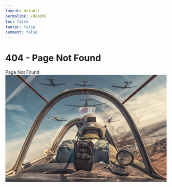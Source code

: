 ```yaml
---
layout: default
permalink: /README
toc: false
footer: false
comment: false
---
```


# 404 - Page Not Found
<summary><span aria-label="Video description Page Not Found" class="m-1">Page Not Found</span></summary>
<span class="dropdown-caret"></span>
<img src="/src/assets/img/51633312.jpg" data-canonical-src="/src/assets/img/51633312.jpg" frameborder="0" class="d-block rounded-bottom-2 width-fit" style="max-height:640px;"> </img></details></summary>

